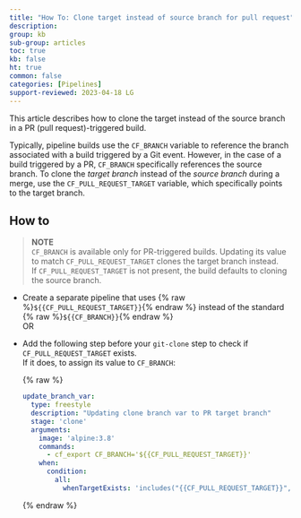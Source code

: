 ```yaml
---
title: "How To: Clone target instead of source branch for pull request"
description: 
group: kb
sub-group: articles
toc: true
kb: false
ht: true
common: false
categories: [Pipelines]
support-reviewed: 2023-04-18 LG
---
```


This article describes how to clone the target instead of the source branch in a PR (pull request)-triggered build.

Typically, pipeline builds use the `CF_BRANCH` variable to reference the branch associated with a build triggered by a Git event. However, in the case of a build triggered by a PR, `CF_BRANCH` specifically references the source branch. To clone the _target branch_ instead of the _source branch_ during a merge, use the `CF_PULL_REQUEST_TARGET` variable, which specifically points to the target branch.



## How to

>**NOTE**  
`CF_BRANCH` is available only for PR-triggered builds. Updating its value to match `CF_PULL_REQUEST_TARGET` clones the target branch instead.  
If `CF_PULL_REQUEST_TARGET` is not present, the build  defaults to cloning the source branch.  

<!--- >>💡 The ability to override predefined variables such as `CF_BRANCH` was added recently and may be disabled for your account. If the approach described in this article does not work in your account, please [contact support](https://support.codefresh.io/hc/en-us/requests/new). -->

* Create a separate pipeline that uses {% raw %}`${{CF_PULL_REQUEST_TARGET}}`{% endraw %} instead of the standard {% raw %}`${{CF_BRANCH}}`{% endraw %}  
OR
* Add the following step before your `git-clone` step to check if `CF_PULL_REQUEST_TARGET` exists.   
  If it does, to assign its value to `CF_BRANCH`:

    {% raw %}

    ```yaml
    update_branch_var:
      type: freestyle
      description: "Updating clone branch var to PR target branch"
      stage: 'clone'
      arguments:
        image: 'alpine:3.8'
        commands:
          - cf_export CF_BRANCH='${{CF_PULL_REQUEST_TARGET}}'
        when:
          condition:
            all:
              whenTargetExists: 'includes("{{CF_PULL_REQUEST_TARGET}}", "{{CF_PULL_REQUEST_TARGET}}") == false'
    ```

    {% endraw %}  



